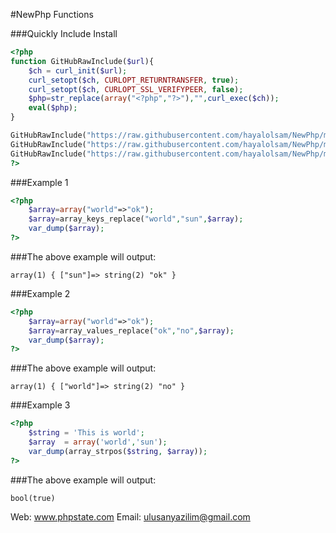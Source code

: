#NewPhp Functions

###Quickly Include Install
```PHP
<?php 
function GitHubRawInclude($url){
    $ch = curl_init($url);
    curl_setopt($ch, CURLOPT_RETURNTRANSFER, true);
    curl_setopt($ch, CURLOPT_SSL_VERIFYPEER, false);
    $php=str_replace(array("<?php","?>"),"",curl_exec($ch));
    eval($php);
}

GitHubRawInclude("https://raw.githubusercontent.com/hayalolsam/NewPhp/master/array_keys_replace.php");
GitHubRawInclude("https://raw.githubusercontent.com/hayalolsam/NewPhp/master/array_values_replace.php");
GitHubRawInclude("https://raw.githubusercontent.com/hayalolsam/NewPhp/master/array_strpos.php.php");
?>
```
###Example 1
```PHP
<?php 
    $array=array("world"=>"ok");
    $array=array_keys_replace("world","sun",$array);
    var_dump($array);
?>
```
###The above example will output:
```
array(1) { ["sun"]=> string(2) "ok" }
```
###Example 2
```PHP
<?php
    $array=array("world"=>"ok");
    $array=array_values_replace("ok","no",$array);
    var_dump($array);
?>
```
###The above example will output:
```
array(1) { ["world"]=> string(2) "no" }
```
###Example 3
```PHP
<?php
    $string = 'This is world';
    $array  = array('world','sun');
    var_dump(array_strpos($string, $array)); 
?>
```
###The above example will output:
```
bool(true)
```

Web: www.phpstate.com
Email: ulusanyazilim@gmail.com 

